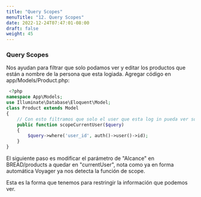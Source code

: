```yaml
---
title: "Query Scopes"
menuTitle: "12. Query Scopes"
date: 2022-12-24T07:47:01-08:00
draft: false
weight: 45
---
```


### Query Scopes
Nos ayudan para filtrar que solo podamos ver y editar los productos que están a nombre de la persona que esta logiada.
Agregar código en app/Models/Product.php:
```php
 <?php
namespace App\Models;
use Illuminate\Database\Eloquent\Model;
class Product extends Model
{
    // Con esto filtramos que solo el user que esta log in pueda ver solo productos ue están a su nombre
    public function scopeCurrentUser($query)
    {
        $query->where('user_id', auth()->user()->id);
    }
}
```
El siguiente paso es modificar el parámetro de "Alcance" en BREAD/products a quedar en "currentUser", nota como ya en forma automática Voyager ya nos detecta la función de scope.

Esta es la forma que tenemos para restringir la información que podemos ver.
